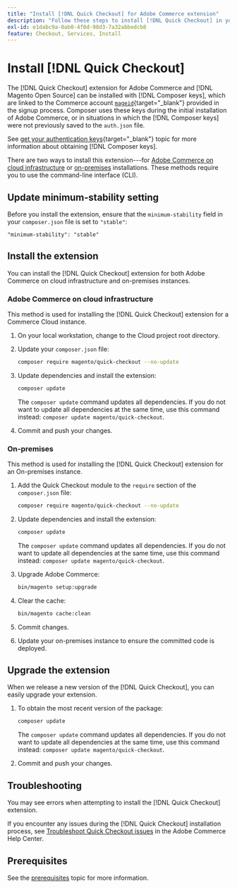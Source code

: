 ```yaml
---
title: "Install [!DNL Quick Checkout] for Adobe Commerce extension"
description: "Follow these steps to install [!DNL Quick Checkout] in your Adobe Commerce project."
exl-id: e1dabc9a-0ab0-4f8d-98d3-7a32abbedcb8
feature: Checkout, Services, Install
---
```

# Install [!DNL Quick Checkout]

The [!DNL Quick Checkout] extension for Adobe Commerce and [!DNL Magento Open Source] can be installed with [!DNL Composer keys], which are linked to the Commerce account [`mageid`](https://devdocs.magento.com/marketplace/sellers/profile-personal.html#field-descriptions){target="_blank"} provided in the signup process. Composer uses these keys during the initial installation of Adobe Commerce, or in situations in which the [!DNL Composer keys] were not previously saved to the `auth.json` file.

See [get your authentication keys](https://devdocs.magento.com/guides/v2.4/install-gde/prereq/connect-auth.html){target="_blank"} topic for more information about obtaining [!DNL Composer keys].

There are two ways to install this extension---for [Adobe Commerce on cloud infrastructure](#magento-commerce-cloud) or [on-premises](#on-premises) installations. These methods require you to use the command-line interface (CLI).

## Update minimum-stability setting

Before you install the extension, ensure that the `minimum-stability` field in your `composer.json` file is set to `"stable"`:

`"minimum-stability": "stable"`

## Install the extension

You can install the [!DNL Quick Checkout] extension for both Adobe Commerce on cloud infrastructure and on-premises instances.

### Adobe Commerce on cloud infrastructure

This method is used for installing the [!DNL Quick Checkout] extension for a Commerce Cloud instance.

1. On your local workstation, change to the Cloud project root directory.

1. Update your `composer.json` file:

   ```bash
   composer require magento/quick-checkout --no-update
   ```

1. Update dependencies and install the extension:

   ```bash
   composer update
   ```

   The `composer update` command updates all dependencies. If you do not want to update all dependencies at the same time, use this command instead: `composer update magento/quick-checkout`.

1. Commit and push your changes.

### On-premises

This method is used for installing the [!DNL Quick Checkout] extension for an On-premises instance.

1. Add the Quick Checkout module to the `require` section of the `composer.json` file:

   ```bash
   composer require magento/quick-checkout --no-update
   ```

1. Update dependencies and install the extension:

   ```bash
   composer update
   ```

   The `composer update` command updates all dependencies. If you do not want to update all dependencies at the same time, use this command instead: `composer update magento/quick-checkout`.

1. Upgrade Adobe Commerce:

   ```bash
   bin/magento setup:upgrade
   ```

1. Clear the cache:

   ```bash
   bin/magento cache:clean
   ```

1. Commit changes.
1. Update your on-premises instance to ensure the committed code is deployed.

## Upgrade the extension

When we release a new version of the [!DNL Quick Checkout], you can easily upgrade your extension.

1. To obtain the most recent version of the package:

   ```bash
   composer update
   ```
   
   The `composer update` command updates all dependencies. If you do not want to update all dependencies at the same time, use this command instead: `composer update magento/quick-checkout`.

1. Commit and push your changes.

## Troubleshooting

You may see errors when attempting to install the [!DNL Quick Checkout] extension.

If you encounter any issues during the [!DNL Quick Checkout] installation process, see [Troubleshoot Quick Checkout issues](https://experienceleague.adobe.com/docs/commerce-knowledge-base/kb/troubleshooting/miscellaneous/quick-checkout-issues.html) in the Adobe Commerce Help Center.

## Prerequisites

See the [prerequisites](../quick-checkout/prerequisites.md) topic for more information.
